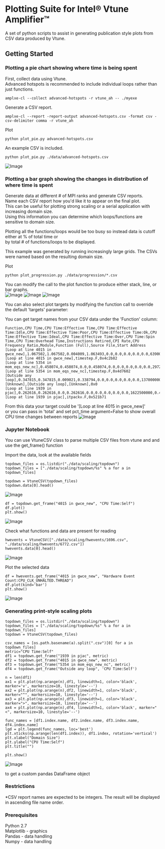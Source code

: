 # Plotting Suite for Intel® Vtune Amplifier™

A set of python scripts to assist in generating publication style plots from CSV data produced by Vtune.

## Getting Started

### Plotting a pie chart showing where time is being spent
First, collect data using Vtune.  
Advanced hotspots is recommended to include individual loops rather than just functions.  

```
amplxe-cl --collect advanced-hotspots -r vtune_ah -- ./myexe
```

Generate a CSV report.  
```
amplxe-cl --report -report-output advanced-hotspots.csv -format csv -csv-delimiter comma -r vtune_ah
```

Plot  
```
python plot_pie.py advanced-hotspots.csv
```

An example CSV is included.  
```
python plot_pie.py ./data/advanced-hotspots.csv
```
![Image](./examples/advanced-hotspots-pie.png)

### Plotting a bar graph showing the changes in distribution of where time is spent
Generate data at different # of MPI ranks and generate CSV reports.  
Name each CSV report how you'd like it to appear on the final plot.  
This can be useful for plotting strong scaling or a serial application with increasing domain size.  
Using this information you can determine which loops/functions are sensitive to domain size.

Plotting all the functions/loops would be too busy so instead data is cutoff either at % of total time or  
by total # of functions/loops to be displayed.


This example was generated by running increasingly large grids. The CSVs were named based on the resulting domain size.  

Plot
```
python plot_progression.py ./data/progression/*.csv
```

You can modify the call to the plot function to produce either stack, line, or bar graphs.  
![Image](./examples/progression.png)
![Image](./examples/progression-line.png)
![Image](./examples/progression-stack.png)

You can also select plot targets by modifying the function call to override the default 'targets' parameter:  


You can get target names from your CSV data under the 'Function' column:
```
Function,CPU Time,CPU Time:Effective Time,CPU Time:Effective Time:Idle,CPU Time:Effective Time:Poor,CPU Time:Effective Time:Ok,CPU Time:Effective Time:Ideal,CPU Time:Effective Time:Over,CPU Time:Spin Time,CPU Time:Overhead Time,Instructions Retired,CPI Rate,CPU Frequency Ratio,Module,Function (Full),Source File,Start Address  
[Loop at line 4015 in gwce_new],1.067502,1.067502,0.004009,1.063493,0.0,0.0,0.0,0.0,0.0,6390000000,0.411972,0.988732,adcirc_og,[Loop at line 4015 in gwce_new],timestep.F,0x4c2b82  
[Loop at line 5354 in mom_eqs_new_nc],0.458074,0.458074,0.0,0.458074,0.0,0.0,0.0,0.0,0.0,2972500000,0.383516,0.997812,adcirc_og,[Loop at line 5354 in mom_eqs_new_nc],timestep.F,0x4d7602  
[Outside any loop],0.347815,0.347815,0.009021,0.338794,0.0,0.0,0.0,0.0,0.0,1370000000,0.627737,0.991354,[Unknown],[Outside any loop],[Unknown],0x0  
[Loop at line 1939 in pjac],0.262616,0.262616,0.0,0.262616,0.0,0.0,0.0,0.0,0.0,1622500000,0.403698,1.000000,adcirc_og,[Loop at line 1939 in pjac],itpackv.F,0x521b71  
```
From this data your target could be '[Loop at line 4015 in gwce_new]'  
or you can pass in 'total' and set pct_time argument=False to show overall CPU time changes between reports
![Image](./examples/progression-total.png)

### Jupyter Notebook
You can use VtuneCSV class to parse multiple CSV files from vtune and and use the get_frame() function  

Import the data, look at the available fields
```
topdown_files = os.listdir("./data/scaling/topdown")
topdown_files = ["./data/scaling/topdown/%s" % a for a in topdown_files]

topdown = VtuneCSV(topdown_files)
topdown.data[0].head()
```
![Image](./examples/jup1.png)
```
df = topdown.get_frame("4015 in gwce_new", "CPU Time:Self")
df.plot()
plt.show()
```
![Image](./examples/jup2.png)

Check what functions and data are present for reading
```
hwevents = VtuneCSV(["./data/scaling/hwevents/1696.csv", "./data/scaling/hwevents/6772.csv"])
hwevents.data[0].head()
```
![Image](./examples/jup3.png)

Plot the selected data
```
df = hwevents.get_frame("4015 in gwce_new", "Hardware Event Count:CPU_CLK_UNHALTED.THREAD")
df.plot(kind='bar')
plt.show()
```
![Image](./examples/jup4.png)

### Generating print-style scaling plots
```
topdown_files = os.listdir("./data/scaling/topdown")
topdown_files = ["./data/scaling/topdown/%s" % a for a in topdown_files]
topdown = VtuneCSV(topdown_files)

csv_names = [os.path.basename(a).split(".csv")[0] for a in topdown_files]
metric="CPU Time:Self"
df1 = topdown.get_frame("1939 in pjac", metric)
df2 = topdown.get_frame("4015 in gwce_new", metric)
df3 = topdown.get_frame("5354 in mom_eqs_new_nc", metric)
df4 = topdown.get_frame("Outside any loop", 'CPU Time:Self')

n = len(df1)
ax1 = plt.plot(np.arange(n),df1, linewidth=1, color='black', marker='v', markersize=10, linestyle='--')
ax2 = plt.plot(np.arange(n),df2, linewidth=1, color='black', marker="^", markersize=10, linestyle='--')
ax3 = plt.plot(np.arange(n),df3, linewidth=1, color='black', marker=">", markersize=10, linestyle='--')
ax4 = plt.plot(np.arange(n),df4, linewidth=1, color='black', marker="<", markersize=10, linestyle='--')

func_names = [df1.index.name, df2.index.name, df3.index.name, df4.index.name]
lgd = plt.legend(func_names, loc='best')
plt.xticks(np.arange(len(df1.index)), df1.index, rotation='vertical')
plt.xlabel("Domain Size")
plt.ylabel("CPU Time:Self")
plt.title("")

plt.show()
```
![Image](./examples/jupypter.png)





to get a custom pandas DataFrame object 

### Restrictions
*CSV report names are expected to be integers. The result will be displayed in ascending file name order.



### Prerequisites

Python 2.7  
Matplotlib - graphics  
Pandas - data handling  
Numpy - data handling  
